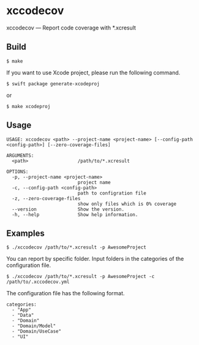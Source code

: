 # xccodecov
xccodecov — Report code coverage with *.xcresult

## Build
```
$ make
```

If you want to use Xcode project, please run the following command.

```
$ swift package generate-xcodeproj
```

or

```
$ make xcodeproj
```

## Usage

```
USAGE: xccodecov <path> --project-name <project-name> [--config-path <config-path>] [--zero-coverage-files]

ARGUMENTS:
  <path>                  /path/to/*.xcresult

OPTIONS:
  -p, --project-name <project-name>
                          project name
  -c, --config-path <config-path>
                          path to configration file
  -z, --zero-coverage-files
                          show only files which is 0% coverage
  --version               Show the version.
  -h, --help              Show help information.
```

## Examples

```
$ ./xccodecov /path/to/*.xcresult -p AwesomeProject
```

You can report by specific folder. Input folders in the categories of the configuration file.
```
$ ./xccodecov /path/to/*.xcresult -p AwesomeProject -c /path/to/.xccodecov.yml
```

The configuration file has the following format.

```
categories:
  - "App"
  - "Data"
  - "Domain"
  - "Domain/Model"
  - "Domain/UseCase"
  - "UI"
```
